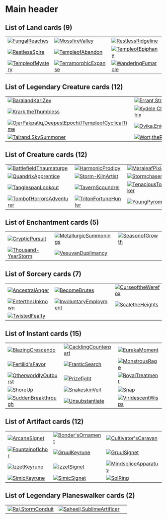 # Main header

## List of Land cards (9)

|   |   |   |
|---|---|---|
| [![FungalReaches](./images/magic_card_FungalReaches_279.jpg)](https://scryfall.com/search?q="FungalReaches") | [![MossfireValley](./images/magic_card_MossfireValley_414.jpg)](https://scryfall.com/search?q="MossfireValley") | [![RestlessRidgeline](./images/magic_card_RestlessRidgeline_283.jpg)](https://scryfall.com/search?q="RestlessRidgeline") |
| [![RestlessSpire](./images/magic_card_RestlessSpire_260.jpg)](https://scryfall.com/search?q="RestlessSpire") | [![TempleofAbandon](./images/magic_card_TempleofAbandon_430.jpg)](https://scryfall.com/search?q="TempleofAbandon") | [![TempleofEpiphany](./images/magic_card_TempleofEpiphany_1042.jpg)](https://scryfall.com/search?q="TempleofEpiphany") |
| [![TempleofMystery](./images/magic_card_TempleofMystery_357.jpg)](https://scryfall.com/search?q="TempleofMystery") | [![TerramorphicExpanse](./images/magic_card_TerramorphicExpanse_360.jpg)](https://scryfall.com/search?q="TerramorphicExpanse") | [![WanderingFumarole](./images/magic_card_WanderingFumarole_928.jpg)](https://scryfall.com/search?q="WanderingFumarole") |


## List of Legendary Creature cards (12)

|   |   |   |
|---|---|---|
| [![BaralandKariZev](./images/magic_card_BaralandKariZev_218.jpg)](https://scryfall.com/search?q="BaralandKariZev") | [![Errant,StreetArtist](./images/magic_card_ErrantStreetArtist_41.jpg)](https://scryfall.com/search?q="Errant,StreetArtist") | [![Ivy,GleefulSpellthief](./images/magic_card_IvyGleefulSpellthief_201.jpg)](https://scryfall.com/search?q="Ivy,GleefulSpellthief") |
| [![Krark,theThumbless](./images/magic_card_KrarktheThumbless_189.jpg)](https://scryfall.com/search?q="Krark,theThumbless") | [![Kydele,ChosenofKruphix](./images/magic_card_KydeleChosenofKruphix_35.jpg)](https://scryfall.com/search?q="Kydele,ChosenofKruphix") | [![Legolas,MasterArcher](./images/magic_card_LegolasMasterArcher_173.jpg)](https://scryfall.com/search?q="Legolas,MasterArcher") |
| [![OjerPakpatiq,DeepestEpoch//TempleofCyclicalTime](./images/magic_card_OjerPakpatiqDeepestEpochTempleofCyclicalTime_67.jpg)](https://scryfall.com/search?q="OjerPakpatiq,DeepestEpoch//TempleofCyclicalTime") | [![Ovika,EnigmaGoliath](./images/magic_card_OvikaEnigmaGoliath_213.jpg)](https://scryfall.com/search?q="Ovika,EnigmaGoliath") | [![Rashmi,EternitiesCrafter](./images/magic_card_RashmiEternitiesCrafter_229.jpg)](https://scryfall.com/search?q="Rashmi,EternitiesCrafter") |
| [![Talrand,SkySummoner](./images/magic_card_TalrandSkySummoner_124.jpg)](https://scryfall.com/search?q="Talrand,SkySummoner") | [![Wort,theRaidmother](./images/magic_card_WorttheRaidmother_234.jpg)](https://scryfall.com/search?q="Wort,theRaidmother") | [![Zada,HedronGrinder](./images/magic_card_ZadaHedronGrinder_268.jpg)](https://scryfall.com/search?q="Zada,HedronGrinder") |


## List of Creature cards (12)

|   |   |   |
|---|---|---|
| [![BattlefieldThaumaturge](./images/magic_card_BattlefieldThaumaturge_31.jpg)](https://scryfall.com/search?q="BattlefieldThaumaturge") | [![HarmonicProdigy](./images/magic_card_HarmonicProdigy_132.jpg)](https://scryfall.com/search?q="HarmonicProdigy") | [![MaraleafPixie](./images/magic_card_MaraleafPixie_196.jpg)](https://scryfall.com/search?q="MaraleafPixie") |
| [![QuandrixApprentice](./images/magic_card_QuandrixApprentice_216.jpg)](https://scryfall.com/search?q="QuandrixApprentice") | [![Storm-KilnArtist](./images/magic_card_Storm-KilnArtist_260.jpg)](https://scryfall.com/search?q="Storm-KilnArtist") | [![StormchaserDrake](./images/magic_card_StormchaserDrake_82.jpg)](https://scryfall.com/search?q="StormchaserDrake") |
| [![TanglespanLookout](./images/magic_card_TanglespanLookout_188.jpg)](https://scryfall.com/search?q="TanglespanLookout") | [![TavernScoundrel](./images/magic_card_TavernScoundrel_144.jpg)](https://scryfall.com/search?q="TavernScoundrel") | [![TenaciousTomeseeker](./images/magic_card_TenaciousTomeseeker_74.jpg)](https://scryfall.com/search?q="TenaciousTomeseeker") |
| [![TombofHorrorsAdventurer](./images/magic_card_TombofHorrorsAdventurer_100.jpg)](https://scryfall.com/search?q="TombofHorrorsAdventurer") | [![TritonFortuneHunter](./images/magic_card_TritonFortuneHunter_69.jpg)](https://scryfall.com/search?q="TritonFortuneHunter") | [![YoungPyromancer](./images/magic_card_YoungPyromancer_131.jpg)](https://scryfall.com/search?q="YoungPyromancer") |


## List of Enchantment cards (5)

|   |   |   |
|---|---|---|
| [![CrypticPursuit](./images/magic_card_CrypticPursuit_70.jpg)](https://scryfall.com/search?q="CrypticPursuit") | [![MetallurgicSummonings](./images/magic_card_MetallurgicSummonings_122.jpg)](https://scryfall.com/search?q="MetallurgicSummonings") | [![SeasonofGrowth](./images/magic_card_SeasonofGrowth_191.jpg)](https://scryfall.com/search?q="SeasonofGrowth") |
| [![Thousand-YearStorm](./images/magic_card_Thousand-YearStorm_286.jpg)](https://scryfall.com/search?q="Thousand-YearStorm") | [![VesuvanDuplimancy](./images/magic_card_VesuvanDuplimancy_73.jpg)](https://scryfall.com/search?q="VesuvanDuplimancy") |


## List of Sorcery cards (7)

|   |   |   |
|---|---|---|
| [![AncestralAnger](./images/magic_card_AncestralAnger_142.jpg)](https://scryfall.com/search?q="AncestralAnger") | [![BecomeBrutes](./images/magic_card_BecomeBrutes_317.jpg)](https://scryfall.com/search?q="BecomeBrutes") | [![CurseoftheWerefox](./images/magic_card_CurseoftheWerefox_167.jpg)](https://scryfall.com/search?q="CurseoftheWerefox") |
| [![EntertheUnknown](./images/magic_card_EntertheUnknown_128.jpg)](https://scryfall.com/search?q="EntertheUnknown") | [![InvoluntaryEmployment](./images/magic_card_InvoluntaryEmployment_110.jpg)](https://scryfall.com/search?q="InvoluntaryEmployment") | [![ScaletheHeights](./images/magic_card_ScaletheHeights_202.jpg)](https://scryfall.com/search?q="ScaletheHeights") |
| [![TwistedFealty](./images/magic_card_TwistedFealty_154.jpg)](https://scryfall.com/search?q="TwistedFealty") |


## List of Instant cards (15)

|   |   |   |
|---|---|---|
| [![BlazingCrescendo](./images/magic_card_BlazingCrescendo_123.jpg)](https://scryfall.com/search?q="BlazingCrescendo") | [![CacklingCounterpart](./images/magic_card_CacklingCounterpart_32.jpg)](https://scryfall.com/search?q="CacklingCounterpart") | [![EurekaMoment](./images/magic_card_EurekaMoment_184.jpg)](https://scryfall.com/search?q="EurekaMoment") |
| [![Fertilid'sFavor](./images/magic_card_FertilidsFavor_186.jpg)](https://scryfall.com/search?q="Fertilid'sFavor") | [![FranticSearch](./images/magic_card_FranticSearch_96.jpg)](https://scryfall.com/search?q="FranticSearch") | [![MonstrousRage](./images/magic_card_MonstrousRage_142.jpg)](https://scryfall.com/search?q="MonstrousRage") |
| [![OtherworldlyOutburst](./images/magic_card_OtherworldlyOutburst_138.jpg)](https://scryfall.com/search?q="OtherworldlyOutburst") | [![Prizefight](./images/magic_card_Prizefight_154.jpg)](https://scryfall.com/search?q="Prizefight") | [![RoyalTreatment](./images/magic_card_RoyalTreatment_183.jpg)](https://scryfall.com/search?q="RoyalTreatment") |
| [![ShoreUp](./images/magic_card_ShoreUp_64.jpg)](https://scryfall.com/search?q="ShoreUp") | [![SnakeskinVeil](./images/magic_card_SnakeskinVeil_323.jpg)](https://scryfall.com/search?q="SnakeskinVeil") | [![Snap](./images/magic_card_Snap_10.jpg)](https://scryfall.com/search?q="Snap") |
| [![SuddenBreakthrough](./images/magic_card_SuddenBreakthrough_116.jpg)](https://scryfall.com/search?q="SuddenBreakthrough") | [![Unsubstantiate](./images/magic_card_Unsubstantiate_82.jpg)](https://scryfall.com/search?q="Unsubstantiate") | [![ViridescentWisps](./images/magic_card_ViridescentWisps_132.jpg)](https://scryfall.com/search?q="ViridescentWisps") |


## List of Artifact cards (12)

|   |   |   |
|---|---|---|
| [![ArcaneSignet](./images/magic_card_ArcaneSignet_299.jpg)](https://scryfall.com/search?q="ArcaneSignet") | [![Bonder'sOrnament](./images/magic_card_BondersOrnament_370.jpg)](https://scryfall.com/search?q="Bonder'sOrnament") | [![Cultivator'sCaravan](./images/magic_card_CultivatorsCaravan_354.jpg)](https://scryfall.com/search?q="Cultivator'sCaravan") |
| [![FountainofIchor](./images/magic_card_FountainofIchor_223.jpg)](https://scryfall.com/search?q="FountainofIchor") | [![GruulKeyrune](./images/magic_card_GruulKeyrune_230.jpg)](https://scryfall.com/search?q="GruulKeyrune") | [![GruulSignet](./images/magic_card_GruulSignet_358.jpg)](https://scryfall.com/search?q="GruulSignet") |
| [![IzzetKeyrune](./images/magic_card_IzzetKeyrune_230.jpg)](https://scryfall.com/search?q="IzzetKeyrune") | [![IzzetSignet](./images/magic_card_IzzetSignet_306.jpg)](https://scryfall.com/search?q="IzzetSignet") | [![MindspliceApparatus](./images/magic_card_MindspliceApparatus_63.jpg)](https://scryfall.com/search?q="MindspliceApparatus") |
| [![SimicKeyrune](./images/magic_card_SimicKeyrune_265.jpg)](https://scryfall.com/search?q="SimicKeyrune") | [![SimicSignet](./images/magic_card_SimicSignet_312.jpg)](https://scryfall.com/search?q="SimicSignet") | [![SolRing](./images/magic_card_SolRing_313.jpg)](https://scryfall.com/search?q="SolRing") |


## List of Legendary Planeswalker cards (2)

|   |   |   |
|---|---|---|
| [![Ral,StormConduit](./images/magic_card_RalStormConduit_211.jpg)](https://scryfall.com/search?q="Ral,StormConduit") | [![Saheeli,SublimeArtificer](./images/magic_card_SaheeliSublimeArtificer_935.jpg)](https://scryfall.com/search?q="Saheeli,SublimeArtificer") |
